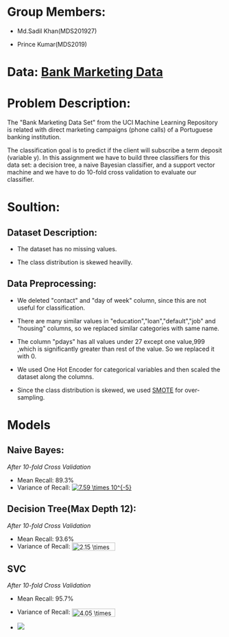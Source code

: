# Group Members: 
- Md.Sadil Khan(MDS201927)

- Prince Kumar(MDS2019)

# Data: [Bank Marketing Data](https://archive.ics.uci.edu/ml/datasets/Bank+Marketing) 

# Problem Description:
 The "Bank Marketing Data Set" from the UCI Machine Learning Repository is related with direct marketing campaigns (phone calls) of a Portuguese banking institution.

The classification goal is to predict if the client will subscribe a term deposit (variable y). In this assignment we have to build three classifiers for this data set: a decision tree, a naive Bayesian classifier, and a support vector machine and we have to do 10-fold cross validation to evaluate our classifier.

# Soultion:

## Dataset Description:
- The dataset has no missing values.

- The class distribution is skewed heavilly.

## Data Preprocessing:
- We deleted "contact" and "day of week" column, since this are not useful for classification.

- There are many similar values in "education","loan","default","job" and "housing" columns, so we replaced similar categories with same name.

- The column "pdays" has all values under 27 except one value,999 ,which is significantly greater than rest of the value. So we replaced it with 0.

- We used One Hot Encoder for categorical variables and then scaled the dataset along the columns.

- Since the class distribution is skewed, we used [SMOTE](https://machinelearningmastery.com/smote-oversampling-for-imbalanced-classification/) for over-sampling.

# Models

## Naive Bayes:
*After 10-fold Cross Validation*
- Mean Recall: 89.3%
- Variance of Recall: <a href="https://www.codecogs.com/eqnedit.php?latex=\inline&space;7.59&space;\times&space;10^{-5}" target="_blank"><img src="https://latex.codecogs.com/png.latex?\inline&space;7.59&space;\times&space;10^{-5}" title="7.59 \times 10^{-5}" /></a>

## Decision Tree(Max Depth 12):
*After 10-fold Cross Validation*
- Mean Recall: 93.6%
- Variance of Recall: <img src="http://www.sciweavers.org/tex2img.php?eq=%202.15%20%20%5Ctimes%2010%5E%7B-5%7D&bc=White&fc=Black&im=jpg&fs=12&ff=arev&edit=0" align="center" border="0" alt=" 2.15  \times 10^{-5}" width="101" height="19" />

## SVC
*After 10-fold Cross Validation*
- Mean Recall: 95.7%
- Variance of Recall: <img src="http://www.sciweavers.org/tex2img.php?eq=%204.05%20%20%5Ctimes%2010%5E%7B-5%7D&bc=White&fc=Black&im=jpg&fs=12&ff=arev&edit=0" align="center" border="0" alt=" 4.05  \times 10^{-5}" width="101" height="19" />

- <img src="https://latex.codecogs.com/gif.latex?O_t=\text { Onset event at time bin } t " /> 
